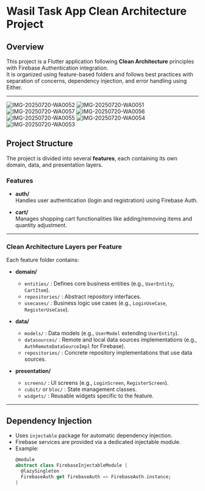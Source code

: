 # Wasil Task App Clean Architecture Project

## Overview

This project is a Flutter application following **Clean Architecture** principles with Firebase Authentication integration.  
It is organized using feature-based folders and follows best practices with separation of concerns, dependency injection, and error handling using Either.

---

![IMG-20250720-WA0052](https://github.com/user-attachments/assets/d9bbb067-faa4-4064-9a05-d1c783288ee3)
![IMG-20250720-WA0051](https://github.com/user-attachments/assets/ec05b560-1d50-4a65-b9a9-2c7c66a762c8)
![IMG-20250720-WA0057](https://github.com/user-attachments/assets/60cde28e-5990-49c1-ae5a-f73ec627e728)
![IMG-20250720-WA0056](https://github.com/user-attachments/assets/a4db2f4c-92eb-4877-b800-9a637fcd9047)
![IMG-20250720-WA0055](https://github.com/user-attachments/assets/3dd3b2a7-c3c1-4761-9b87-32e9d6b0b6f3)
![IMG-20250720-WA0054](https://github.com/user-attachments/assets/b585fe35-a160-42f4-b072-3a56fdd5a994)
![IMG-20250720-WA0053](https://github.com/user-attachments/assets/e91e9b87-bb5a-423f-a8b9-466636c272af)

## Project Structure

The project is divided into several **features**, each containing its own domain, data, and presentation layers.

### Features

- **auth/**  
  Handles user authentication (login and registration) using Firebase Auth.

- **cart/**  
  Manages shopping cart functionalities like adding/removing items and quantity adjustment.

---

### Clean Architecture Layers per Feature

Each feature folder contains:

- **domain/**  
  - `entities/` : Defines core business entities (e.g., `UserEntity`, `CartItem`).  
  - `repositories/` : Abstract repository interfaces.  
  - `usecases/` : Business logic use cases (e.g., `LoginUseCase`, `RegisterUseCase`).

- **data/**  
  - `models/` : Data models (e.g., `UserModel` extending `UserEntity`).  
  - `datasources/` : Remote and local data sources implementations (e.g., `AuthRemoteDataSourceImpl` for Firebase).  
  - `repositories/` : Concrete repository implementations that use data sources.

- **presentation/**  
  - `screens/` : UI screens (e.g., `LoginScreen`, `RegisterScreen`).  
  - `cubit/` or `bloc/` : State management classes.  
  - `widgets/` : Reusable widgets specific to the feature.

---

## Dependency Injection

- Uses `injectable` package for automatic dependency injection.
- Firebase services are provided via a dedicated injectable module.
- Example:
  ```dart
  @module
  abstract class FirebaseInjectableModule {
    @lazySingleton
    FirebaseAuth get firebaseAuth => FirebaseAuth.instance;
  }



